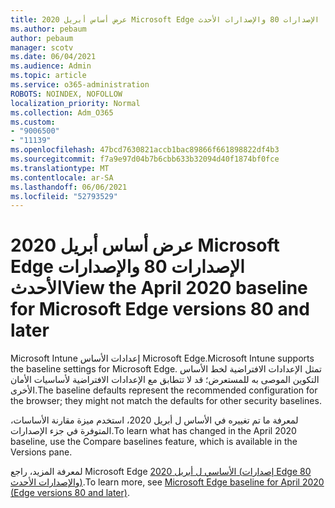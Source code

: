 ```yaml
---
title: عرض أساس أبريل 2020 Microsoft Edge الإصدارات 80 والإصدارات الأحدث
ms.author: pebaum
author: pebaum
manager: scotv
ms.date: 06/04/2021
ms.audience: Admin
ms.topic: article
ms.service: o365-administration
ROBOTS: NOINDEX, NOFOLLOW
localization_priority: Normal
ms.collection: Adm_O365
ms.custom:
- "9006500"
- "11139"
ms.openlocfilehash: 47bcd7630821accb1bac89866f661898822df4b3
ms.sourcegitcommit: f7a9e97d04b7b6cbb633b32094d40f1874bf0fce
ms.translationtype: MT
ms.contentlocale: ar-SA
ms.lasthandoff: 06/06/2021
ms.locfileid: "52793529"
---
```

# <a name="view-the-april-2020-baseline-for-microsoft-edge-versions-80-and-later"></a><span data-ttu-id="084bc-102">عرض أساس أبريل 2020 Microsoft Edge الإصدارات 80 والإصدارات الأحدث</span><span class="sxs-lookup"><span data-stu-id="084bc-102">View the April 2020 baseline for Microsoft Edge versions 80 and later</span></span>

<span data-ttu-id="084bc-103">Microsoft Intune إعدادات الأساس Microsoft Edge.</span><span class="sxs-lookup"><span data-stu-id="084bc-103">Microsoft Intune supports the baseline settings for Microsoft Edge.</span></span> <span data-ttu-id="084bc-104">تمثل الإعدادات الافتراضية لخط الأساس التكوين الموصى به للمستعرض؛ قد لا تتطابق مع الإعدادات الافتراضية لأساسيات الأمان الأخرى.</span><span class="sxs-lookup"><span data-stu-id="084bc-104">The baseline defaults represent the recommended configuration for the browser; they might not match the defaults for other security baselines.</span></span>

<span data-ttu-id="084bc-105">لمعرفة ما تم تغييره في الأساس ل أبريل 2020، استخدم ميزة مقارنة الأساسات، المتوفرة في جزء الإصدارات.</span><span class="sxs-lookup"><span data-stu-id="084bc-105">To learn what has changed in the April 2020 baseline, use the Compare baselines feature, which is available in the Versions pane.</span></span>

<span data-ttu-id="084bc-106">لمعرفة المزيد، راجع Microsoft Edge [الأساسي ل أبريل 2020 (إصدارات Edge 80 والإصدارات الأحدث)](/mem/intune/protect/security-baseline-settings-edge?pivots=edge-april-2020).</span><span class="sxs-lookup"><span data-stu-id="084bc-106">To learn more, see [Microsoft Edge baseline for April 2020 (Edge versions 80 and later)](/mem/intune/protect/security-baseline-settings-edge?pivots=edge-april-2020).</span></span>
